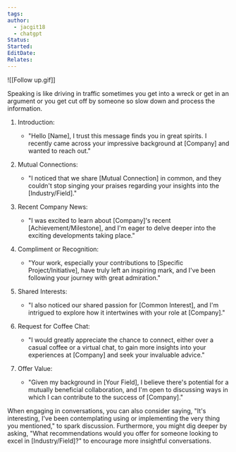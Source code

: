 ```yaml
---
tags: 
author:
  - jacgit18
  - chatgpt
Status: 
Started: 
EditDate: 
Relates:
---
```


![[Follow up.gif]]


Speaking is like driving in traffic sometimes you get into a wreck or get in an argument or you get cut off by someone so slow down and process the information.  

1. Introduction:
	- "Hello [Name], I trust this message finds you in great spirits. I recently came across your impressive background at [Company] and wanted to reach out."

2. Mutual Connections:
	- "I noticed that we share [Mutual Connection] in common, and they couldn't stop singing your praises regarding your insights into the [Industry/Field]."

3. Recent Company News:
	- "I was excited to learn about [Company]'s recent [Achievement/Milestone], and I'm eager to delve deeper into the exciting developments taking place."

4. Compliment or Recognition:
	- "Your work, especially your contributions to [Specific Project/Initiative], have truly left an inspiring mark, and I've been following your journey with great admiration."

5. Shared Interests:
	- "I also noticed our shared passion for [Common Interest], and I'm intrigued to explore how it intertwines with your role at [Company]."

6. Request for Coffee Chat:
	- "I would greatly appreciate the chance to connect, either over a casual coffee or a virtual chat, to gain more insights into your experiences at [Company] and seek your invaluable advice."

7. Offer Value:
	- "Given my background in [Your Field], I believe there's potential for a mutually beneficial collaboration, and I'm open to discussing ways in which I can contribute to the success of [Company]."

When engaging in conversations, you can also consider saying, "It's interesting, I've been contemplating using or implementing the very thing you mentioned," to spark discussion. Furthermore, you might dig deeper by asking, "What recommendations would you offer for someone looking to excel in [Industry/Field]?" to encourage more insightful conversations.


